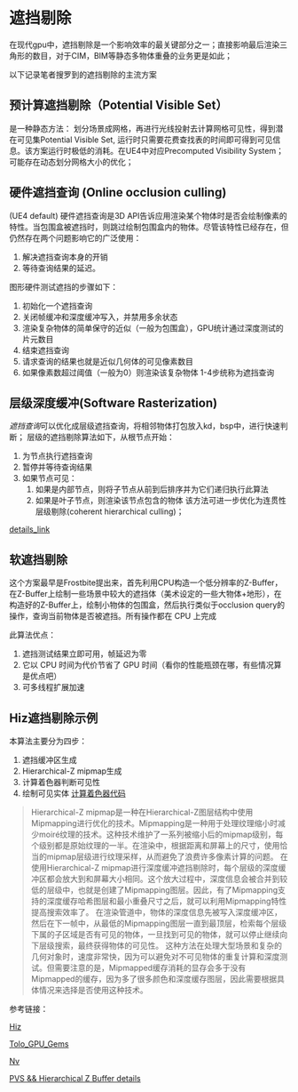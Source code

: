 # 遮挡剔除

在现代gpu中，遮挡剔除是一个影响效率的最关键部分之一；直接影响最后渲染三角形的数目，对于CIM，BIM等静态多物体重叠的业务更是如此；

以下记录笔者搜罗到的遮挡剔除的主流方案

## 预计算遮挡剔除（Potential Visible Set）
是一种静态方法： 划分场景成网格，再进行光线投射去计算网格可见性，得到潜在可见集Potential Visible Set, 运行时只需要花费查找表的时间即可得到可见信息。该方案运行时极低的消耗。在UE4中对应Precomputed Visibility System；可能存在动态划分网格大小的优化；

## 硬件遮挡查询 (Online occlusion culling) 
(UE4 default)
硬件遮挡查询是3D API告诉应用渲染某个物体时是否会绘制像素的特性。当包围盒被遮挡时，则跳过绘制包围盒内的物体。尽管该特性已经存在，但仍然存在两个问题影响它的广泛使用：
1. 解决遮挡查询本身的开销
2. 等待查询结果的延迟。

图形硬件测试遮挡的步骤如下：

1. 初始化一个遮挡查询
2. 关闭帧缓冲和深度缓冲写入，并禁用多余状态
3. 渲染复杂物体的简单保守的近似（一般为包围盒），GPU统计通过深度测试的片元数目
4. 结束遮挡查询
5. 请求查询的结果也就是近似几何体的可见像素数目
6. 如果像素数超过阈值（一般为0）则渲染该复杂物体
1-4步统称为遮挡查询

## 层级深度缓冲(Software Rasterization)
*遮挡查询*可以优化成层级遮挡查询，将相邻物体打包放入kd，bsp中，进行快速判断；
层级的遮挡剔除算法如下，从根节点开始：

1. 为节点执行遮挡查询
2. 暂停并等待查询结果
3. 如果节点可见：
    1. 如果是内部节点，则将子节点从前到后排序并为它们递归执行此算法
    2. 如果是叶子节点，则渲染该节点包含的物体
该方法可进一步优化为连贯性层级剔除(coherent hierarchical culling)；

[details_link](https://zhuanlan.zhihu.com/p/586628315)

## 软遮挡剔除
这个方案最早是Frostbite提出来，首先利用CPU构造一个低分辨率的Z-Buffer，在Z-Buffer上绘制一些场景中较大的遮挡体（美术设定的一些大物体+地形），在构造好的Z-Buffer上，绘制小物体的包围盒，然后执行类似于occlusion query的操作，查询当前物体是否被遮挡。所有操作都在 CPU 上完成

此算法优点：
1. 遮挡测试结果立即可用，帧延迟为零
2. 它以 CPU 时间为代价节省了 GPU 时间（看你的性能瓶颈在哪，有些情况算是优点吧）
3. 可多线程扩展加速


## Hiz遮挡剔除示例
本算法主要分为四步：

1. 遮挡缓冲区生成
2. Hierarchical-Z mipmap生成
3. 计算着色器判断可见性
4. 绘制可见实体
[计算着色器代码](https://blog.selfshadow.com/publications/practical-visibility/)
> Hierarchical-Z mipmap是一种在Hierarchical-Z图层结构中使用Mipmapping进行优化的技术。Mipmapping是一种用于处理纹理缩小时减少moiré纹理的技术。这种技术维护了一系列被缩小后的mipmap级别，每个级别都是原始纹理的一半。在渲染中，根据距离和屏幕上的尺寸，使用恰当的mipmap层级进行纹理采样，从而避免了浪费许多像素计算的问题。
> 在使用Hierarchical-Z mipmap进行深度缓冲遮挡剔除时，每个层级的深度缓冲区都会放大到和屏幕大小相同。这个放大过程中，深度信息会被合并到较低的层级中，也就是创建了Mipmapping图层。因此，有了Mipmapping支持的深度缓存哈希图层和最小重叠尺寸之后，就可以利用Mipmapping特性提高搜索效率了。
在渲染管道中，物体的深度信息先被写入深度缓冲区，然后在下一帧中，从最低的Mipmapping图层一直到最顶层，检索每个层级下属的子区域是否有可见的物体，一旦找到可见的物体，就可以停止继续向下层级搜索，最终获得物体的可见性。
> 这种方法在处理大型场景和复杂的几何对象时，速度非常快，因为可以避免对不可见物体的重复计算和深度测试。但需要注意的是，Mipmapped缓存消耗的显存会多于没有Mipmapped的缓存，因为多了很多颜色和深度缓存图层，因此需要根据具体情况来选择是否使用这种技术。

参考链接：

[Hiz](https://blog.csdn.net/qq_35312463/article/details/124072312)

[Tolo_GPU_Gems](https://zhuanlan.zhihu.com/p/271830806)

[Nv](https://developer.nvidia.com/gpugems/gpugems2/part-i-geometric-complexity/chapter-6-hardware-occlusion-queries-made-useful)

[PVS && Hierarchical Z Buffer details](https://zhuanlan.zhihu.com/p/441754705)
